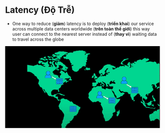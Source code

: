 # Latency (Độ Trễ)

- One way to reduce (**giảm**) latency is to deploy (**triển khai**) our service across multiple data centers worldwide (**trên toàn thế giới**) this way user can connect to the nearest server instead of (**thay vì**) waiting data to travel across the globe

![Images Demo](./images/latency/2.webp)
